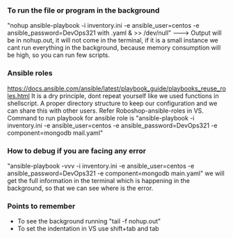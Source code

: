 ### To run the file or program in the background
"nohup ansible-playbook -i inventory.ini -e ansible_user=centos -e ansible_password=DevOps321 <file-name> with .yaml & >> /dev/null" ---> Output will be in nohup.out, it will not come in the terminal, if it is a small instance we cant run everything in the background, because memory consumption will be high, so you can run few scripts.

### Ansible roles
https://docs.ansible.com/ansible/latest/playbook_guide/playbooks_reuse_roles.html
It is a dry principle, dont repeat yourself like we used functions in shellscript. A proper directory structure to keep our configuration and we can share this with other users. Refer Roboshop-ansible-roles in VS.
Command to run playbook for ansible role is "ansible-playbook -i inventory.ini -e ansible_user=centos -e ansible_password=DevOps321 -e component=mongodb mail.yaml"

### How to debug if you are facing any error
"ansible-playbook -vvv -i inventory.ini -e ansible_user=centos -e ansible_password=DevOps321 -e component=mongodb main.yaml" we will get the full information in the terminal which is happening in the background, so that we can see where is the error.

### Points to remember
- To see the background running "tail -f nohup.out"
- To set the indentation in VS use shift+tab and tab
